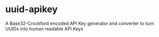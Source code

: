 # uuid-apikey
A Base32-Crockford encoded API Key generator and converter to turn UUIDs into human readable API Keys
